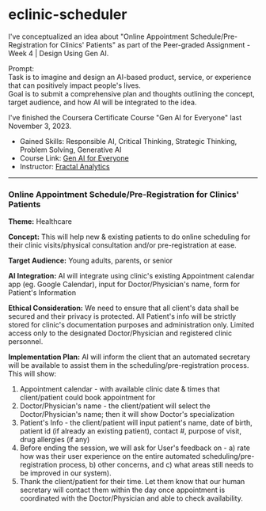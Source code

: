 # eclinic-scheduler

I've conceptualized an idea about "Online Appointment Schedule/Pre-Registration for Clinics' Patients" as part of the Peer-graded Assignment - Week 4 | Design Using Gen AI.

Prompt: \
Task is to imagine and design an AI-based product, service, or experience that can positively impact people's lives. \
Goal is to submit a comprehensive plan and thoughts outlining the concept, target audience, and how AI will be integrated to the idea.

I've finished the Coursera Certificate Course "Gen AI for Everyone" last November 3, 2023.
* Gained Skills: Responsible AI, Critical Thinking, Strategic Thinking, Problem Solving, Generative AI
* Course Link: [Gen AI for Everyone](https://coursera.org/share/05d9dcafa5c7ca67a9a4b2d47b07ecbd)
* Instructor: [Fractal Analytics](https://www.coursera.org/instructor/~131652149)

<hr>

### Online Appointment Schedule/Pre-Registration for Clinics' Patients

<b>Theme:</b> Healthcare

<b>Concept:</b> This will help new & existing patients to do online scheduling for their clinic 
visits/physical consultation and/or pre-registration at ease.

<b>Target Audience:</b> Young adults, parents, or senior

<b>AI Integration:</b> AI will integrate using clinic's existing Appointment calendar app (eg. Google Calendar), 
input for Doctor/Physician's name, form for Patient's Information

<b>Ethical Consideration:</b> We need to ensure that all client's data shall be secured and their privacy is protected. 
All Patient's info will be strictly stored for clinic's documentation purposes and administration only. 
Limited access only to the designated Doctor/Physician and registered clinic personnel.

<b>Implementation Plan:</b> AI will inform the client that an automated secretary will be available to assist 
them in the scheduling/pre-registration process. This will show:
 1) Appointment calendar - with available clinic date & times that client/patient could book appointment for
 2) Doctor/Physician's name - the client/patient will select the Doctor/Physician's name; 
    then it will show Doctor's specialization
 3) Patient's Info - the client/patient will input patient's name, date of birth, patient id (if already an existing patient), 
    contact #, purpose of visit, drug allergies (if any)
 4) Before ending the session, we will ask for User's feedback on - a) rate how was their user experience 
    on the entire automated scheduling/pre-registration process, b) other concerns, and c) what areas 
    still needs to be improved in our system).
 5) Thank the client/patient for their time. Let them know that our human secretary will contact them 
    within the day once appointment is coordinated with the Doctor/Physician and able to check availability. 

  
